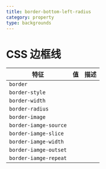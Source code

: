 ```yaml
---
title: border-bottom-left-radius
category: property
type: backgrounds
---
```


# CSS 边框线

| 特征 | 值 | 描述 |
| --- | --- | --- |
| `border` | | |
| `border-style` | | |
| `border-width` | | |
| `border-radius` | | |
| `border-image` | | |
| `border-iamge-source` | | |
| `border-iamge-slice` | | |
| `border-iamge-width` | | |
| `border-iamge-outset` | | |
| `border-iamge-repeat` | | |
